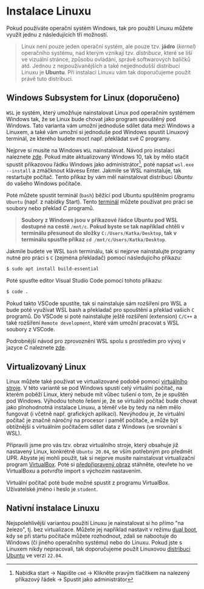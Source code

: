 # Instalace Linuxu
Pokud používáte operační systém Windows, tak pro použití Linuxu můžete využít jednu z následujících
tří možností.

> Linux není pouze jeden operační systém, ale pouze tzv. **jádro** (*kernel*) operačního systému,
nad kterým vznikají tzv. *distribuce*, které se liší ve vizuální stránce, způsobu ovládání, správě
softwarových balíčků atd. Jednou z nejpoužívanějších a také nejjednodušší distribucí Linuxu
je **Ubuntu**. Při instalaci Linuxu vám tak doporučujeme použít právě tuto distribuci.

## Windows Subsystem for Linux (doporučeno)
`WSL` je systém, který umožňuje nainstalovat Linux pod operačním systémem Windows tak, že se Linux
bude chovat jako program spouštěný pod Windows. Tato varianta vám umožní jednoduše sdílet data
mezi Windows a Linuxem, a také vám umožní si jednoduše pod Windows spustit Linuxový terminál, ze
kterého budete moct např. překládat své *C* programy.

Nejprve si musíte na Windows `WSL` nainstalovat. Návod pro instalaci naleznete [zde](https://docs.microsoft.com/cs-cz/windows/wsl/install).
Pokud máte aktualizovaný Windows 10, tak by mělo stačit spustit příkazovou řádku Windows jako administrátor[^1],
poté napsat `wsl.exe --install` a zmáčknout klávesu Enter. Jakmile se WSL nainstaluje, tak restartujte počítač.
Tento příkaz by vám měl nainstalovat distribuci *Ubuntu* do vašeho Windows počítače.

[^1]: Nabídka start -> Napište `cmd` -> Klikněte pravým tlačítkem na nalezený příkazový řádek -> Spustit jako administrátor

Poté můžete spustit terminál (`bash`) běžící pod Ubuntu spuštěním programu `Ubuntu` (např. z nabídky
Start). Tento [terminál](linux.md#základy-používání-linuxu) můžete používat pro práci se soubory nebo
překlad *C* programů.

> **Soubory z Windows jsou v příkazové řádce Ubuntu pod WSL dostupné na cestě `/mnt/c`. Pokud byste
> se tak například chtěli v terminálu přesunout do složky `C:/Users/Katka/Desktop`, tak v terminálu
> spusťte příkaz `cd /mnt/c/Users/Katka/Desktop`**.

Jakmile budete ve WSL `bash` terminálu, tak si nejprve nainstalujte programy nutné pro práci s `C`
(zejména překladač) pomocí následujícího příkazu:
```bash
$ sudo apt install build-essential
```

Poté spusťte editor Visual Studio Code pomocí tohoto příkazu:
```bash
$ code .
```
Pokud takto VSCode spustíte, tak si nainstaluje sám rozšíření pro WSL a bude poté využívat WSL bash
a překladač pro spouštění a překlad vašich `C` programů. Do VSCode si poté nainstalujte ještě
rozšíření (extension) `C/C++` a také rozšíření `Remote development`, které vám umožní pracovat s WSL
soubory z VSCode.

Podrobnější návod pro zprovoznění WSL spolu s prostředím pro vývoj v jazyce *C* naleznete
[zde](https://code.visualstudio.com/docs/cpp/config-wsl).

## Virtualizovaný Linux
Linux můžete také používat ve virtualizované podobě pomocí
[virtuálního stroje](https://cs.wikipedia.org/wiki/Virtu%C3%A1ln%C3%AD_stroj). V této variantě se
pod Windows spustí celý virtuální počítač, na kterém poběží Linux, který nebude mít vůbec tušení o
tom, že je spuštěn pod Windows. Výhodou tohoto řešení je, že se virtuální počítač bude chovat jako
plnohodnotná instalace Linuxu, a téměř vše by tedy na něm mělo fungovat (i včetně např. grafických
aplikací). Nevýhodou je, že virtuální počítač je značně náročný na procesor i paměť počítače,
a může být obtížnější s virtuálním počítačem sdílet data z Windows (ve srovnání s WSL).

Připravili jsme pro vás tzv. obraz virtuálního stroje, který obsahuje již nastavený Linux, konkrétně
`Ubuntu 20.04`, se vším potřebným pro předmět UPR. Abyste jej mohli použít, tak si nejprve musíte
nainstalovat virtualizační program [VirtualBox](https://www.virtualbox.org/wiki/Downloads). Poté si
[předpřipravený obraz](http://mrl.cs.vsb.cz/data/upr/UPR.ova) stáhněte, otevřete ho ve VirtualBoxu
a potvrďte import s výchozím nastavením.

Virtuální počítač poté bude možné spustit z programu VirtualBox. Uživatelské jméno i heslo je
`student`.

## Nativní instalace Linuxu
Nejspolehlivější variantou použití Linuxu je nainstalovat si ho přímo "na železo", tj. bez
virtualizace. Můžete jej například nastavit v režimu
[dual boot](https://www.tecmint.com/install-ubuntu-alongside-with-windows-dual-boot/), kdy se při
startu počítače můžete rozhodnout, zdali se nabootuje do Windows (či jiného operačního systému)
nebo do Linuxu. Pokud jste s Linuxem nikdy nepracovali, tak doporučujeme použít Linuxovou
[distribuci Ubuntu](https://itsfoss.com/install-ubuntu/) ve verzi `22.04`.
